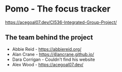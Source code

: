 # Pomo - The focus tracker

https://acegoal07.dev/CI536-Integrated-Group-Project/

## The team behind the project

- Abbie Reid - https://abbiereid.org/
- Alan Crane - https://4lancrane.github.io/
- Dara Corrigan - Couldn't find his website
- Alex Wood - https://acegoal07.dev/